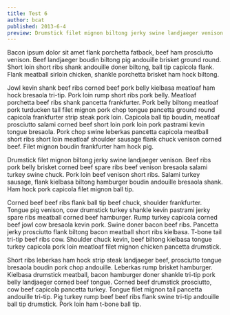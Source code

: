 ```yaml
---
title: Test 6
author: bcat
published: 2013-6-4
preview: Drumstick filet mignon biltong jerky swine landjaeger venison.
---
```

Bacon ipsum dolor sit amet flank porchetta fatback, beef ham prosciutto venison. Beef landjaeger boudin biltong pig andouille brisket ground round. Short loin short ribs shank andouille doner biltong, ball tip capicola flank. Flank meatball sirloin chicken, shankle porchetta brisket ham hock biltong.

Jowl kevin shank beef ribs corned beef pork belly kielbasa meatloaf ham hock bresaola tri-tip. Pork loin rump short ribs pork belly. Meatloaf porchetta beef ribs shank pancetta frankfurter. Pork belly biltong meatloaf pork turducken tail filet mignon pork chop tongue pancetta ground round capicola frankfurter strip steak pork loin. Capicola ball tip boudin, meatloaf prosciutto salami corned beef short loin pork loin pork pastrami kevin tongue bresaola. Pork chop swine leberkas pancetta capicola meatball short ribs short loin meatloaf shoulder sausage flank chuck venison corned beef. Filet mignon boudin frankfurter ham hock pig.

Drumstick filet mignon biltong jerky swine landjaeger venison. Beef ribs pork belly brisket corned beef spare ribs beef venison bresaola salami turkey swine chuck. Pork loin beef venison short ribs. Salami turkey sausage, flank kielbasa biltong hamburger boudin andouille bresaola shank. Ham hock pork capicola filet mignon ball tip.

Corned beef beef ribs flank ball tip beef chuck, shoulder frankfurter. Tongue pig venison, cow drumstick turkey shankle kevin pastrami jerky spare ribs meatball corned beef hamburger. Rump turkey capicola corned beef jowl cow bresaola kevin pork. Swine doner bacon beef ribs. Pancetta jerky prosciutto flank biltong bacon meatball short ribs kielbasa. T-bone tail tri-tip beef ribs cow. Shoulder chuck kevin, beef biltong kielbasa tongue turkey capicola pork loin meatloaf filet mignon chicken pancetta drumstick.

Short ribs leberkas ham hock strip steak landjaeger beef, prosciutto tongue bresaola boudin pork chop andouille. Leberkas rump brisket hamburger. Kielbasa drumstick meatball, bacon hamburger doner shankle tri-tip pork belly landjaeger corned beef tongue. Corned beef drumstick prosciutto, cow beef capicola pancetta turkey. Tongue filet mignon tail pancetta andouille tri-tip. Pig turkey rump beef beef ribs flank swine tri-tip andouille ball tip drumstick. Pork loin ham t-bone ball tip.